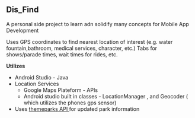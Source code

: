## Dis_Find


A personal side project to learn adn solidify many concepts for Mobile App Development 

Uses GPS coordinates to find nearest location of interest (e.g. water fountain,bathroom, medical services, character, etc.)
Tabs for shows/parade times, wait times for rides, etc.

**Utilizes**
* Android Studio - Java
* Location Services
  - Google Maps Plateform - APIs 
  - Android studio built in classes - LocationManager , and Geocoder ( which utilizes the phones gps sensor)
* Uses  [themeparks API ](https://github.com/cubehouse/themeparks) for updated park information

